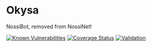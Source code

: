 # Okysa
NossiBot, removed from NossiNet!

[![Known Vulnerabilities](https://snyk.io/test/github/x4dr/Okysa/badge.svg)](https://snyk.io/test/github/x4dr/Okysa)
[![Coverage Status](https://coveralls.io/repos/github/x4dr/Okysa/badge.svg?branch=master)](https://coveralls.io/github/x4dr/Okysa?branch=master)
[![Validation](https://github.com/x4dr/Okysa/workflows/Validation/badge.svg)](https://github.com/x4dr/Okysa/actions)
